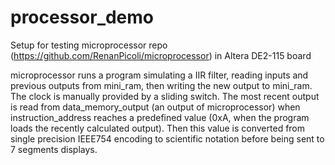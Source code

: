 # processor_demo
Setup for testing microprocessor repo (https://github.com/RenanPicoli/microprocessor) in Altera DE2-115 board

microprocessor runs a program simulating a IIR filter, reading inputs and previous outputs from mini_ram, then writing the new output to mini_ram.
The clock is manually provided by a sliding switch.
The most recent output is read from data_memory_output (an output of microprocessor) when instruction_address reaches a predefined value (0xA, when the program loads the recently calculated output).
Then this value is converted from single precision IEEE754 encoding to scientific notation before being sent to 7 segments displays.

